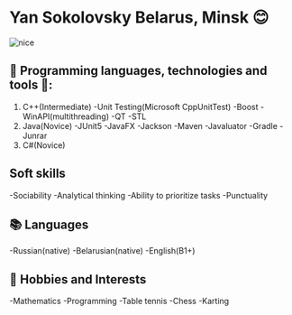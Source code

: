 # __Yan Sokolovsky__ Belarus, Minsk :blush:
![nice](https://user-images.githubusercontent.com/74038190/229223156-0cbdaba9-3128-4d8e-8719-b6b4cf741b67.gif)

## 🔨 Programming languages, technologies and tools 🔧:
1. C++(Intermediate) 
    -Unit Testing(Microsoft CppUnitTest) 
    -Boost 
    -WinAPI(multithreading) 
    -QT 
    -STL 
2. Java(Novice) 
    -JUnit5 
    -JavaFX 
    -Jackson 
    -Maven 
    -Javaluator 
    -Gradle 
    -Junrar 
4. C#(Novice) 

## Soft skills
-Sociability
-Analytical thinking
-Ability to prioritize tasks
-Punctuality

## 📚 Languages
-Russian(native) 
-Belarusian(native) 
-English(B1+) 

## 🔭 Hobbies and Interests
-Mathematics
-Programming
-Table tennis
-Chess
-Karting
